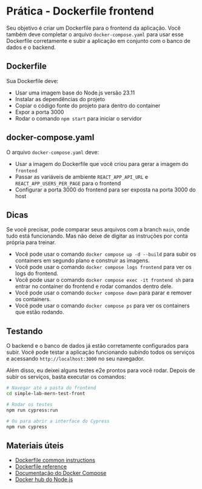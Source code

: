 # Prática - Dockerfile frontend

Seu objetivo é criar um Dockerfile para o frontend da aplicação. Você também deve completar o arquivo `docker-compose.yaml` para usar esse Dockerfile corretamente e subir a aplicação em conjunto com o banco de dados e o backend.

## Dockerfile
Sua Dockerfile deve:
- Usar uma imagem base do Node.js versão 23.11
- Instalar as dependências do projeto
- Copiar o código fonte do projeto para dentro do container
- Expor a porta 3000
- Rodar o comando `npm start` para iniciar o servidor

## docker-compose.yaml
O arquivo `docker-compose.yaml` deve:
- Usar a imagem do Dockerfile que você criou para gerar a imagem do `frontend`
- Passar as variáveis de ambiente `REACT_APP_API_URL` e `REACT_APP_USERS_PER_PAGE` para o frontend
- Configurar a porta 3000 do frontend para ser exposta na porta 3000 do host

## Dicas

Se você precisar, pode comparar seus arquivos com a branch `main`, onde tudo está funcionando. Mas não deixe de digitar as instruções por conta própria para treinar.

- Você pode usar o comando `docker compose up -d --build` para subir os containers em segundo plano e construir as imagens.
- Você pode usar o comando `docker compose logs frontend` para ver os logs do frontend.
- Você pode usar o comando `docker compose exec -it frontend sh` para entrar no container do frontend e rodar comandos dentro dele.
- Você pode usar o comando `docker compose down` para parar e remover os containers.
- Você pode usar o comando `docker compose ps` para ver os containers que estão rodando.

## Testando

O backend e o banco de dados já estão corretamente configurados para subir. Você pode testar a aplicação funcionando subindo todos os serviços e acessando `http://localhost:3000` no seu navegador.

Além disso, eu deixei alguns testes e2e prontos para você rodar. Depois de subir os serviços, basta executar os comandos:
```bash
# Navegar até a pasta do frontend
cd simple-lab-mern-test-front

# Rodar os testes
npm run cypress:run

# Ou para abrir a interface do Cypress
npm run cypress
```

## Materiais úteis
- [Dockerfile common instructions](https://docs.docker.com/get-started/docker-concepts/building-images/writing-a-dockerfile/#common-instructions)
- [Dockerfile reference](https://docs.docker.com/engine/reference/builder/)
- [Documentação do Docker Compose](https://docs.docker.com/compose/)
- [Docker hub do Node.js](https://hub.docker.com/_/node)